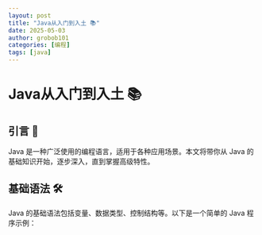```yaml
---
layout: post
title: "Java从入门到入土 📚"
date: 2025-05-03
author: grobob101
categories: [编程]
tags: [java]
---
```


# Java从入门到入土 📚

## 引言 🚀
Java 是一种广泛使用的编程语言，适用于各种应用场景。本文将带你从 Java 的基础知识开始，逐步深入，直到掌握高级特性。

## 基础语法 🛠️
Java 的基础语法包括变量、数据类型、控制结构等。以下是一个简单的 Java 程序示例：